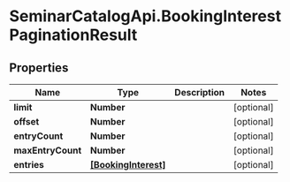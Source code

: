 # SeminarCatalogApi.BookingInterestPaginationResult

## Properties
Name | Type | Description | Notes
------------ | ------------- | ------------- | -------------
**limit** | **Number** |  | [optional] 
**offset** | **Number** |  | [optional] 
**entryCount** | **Number** |  | [optional] 
**maxEntryCount** | **Number** |  | [optional] 
**entries** | [**[BookingInterest]**](BookingInterest.md) |  | [optional] 


